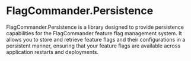 # FlagCommander.Persistence

FlagCommander.Persistence is a library designed to provide persistence capabilities for the FlagCommander feature flag management system. It allows you to store and retrieve feature flags and their configurations in a persistent manner, ensuring that your feature flags are available across application restarts and deployments.